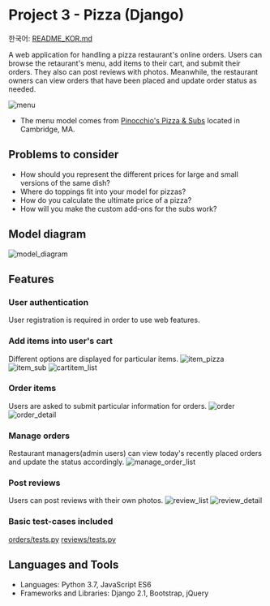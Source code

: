 # Project 3 - Pizza (Django)

한국어: [README_KOR.md](https://github.com/syntaxkim/project3-pizza/blob/master/README_KOR.md)

A web application for handling a pizza restaurant's online orders. Users can browse the retaurant's menu, add items to their cart, and submit their orders. They also can post reviews with photos. Meanwhile, the restaurant owners can view orders that have been placed and update order status as needed.

![menu](https://github.com/syntaxkim/project3-pizza/blob/master/screenshots/menu.png?raw=true)
* The menu model comes from [Pinocchio's Pizza & Subs](http://www.pinocchiospizza.net/menu.html) located in Cambridge, MA.


## Problems to consider
* How should you represent the different prices for large and small versions of the same dish?
* Where do toppings fit into your model for pizzas?
* How do you calculate the ultimate price of a pizza?
* How will you make the custom add-ons for the subs work?


## Model diagram
![model_diagram](https://github.com/syntaxkim/project3-pizza/blob/master/screenshots/model_diagram.png?raw=true)


## Features

### User authentication
User registration is required in order to use web features.


### Add items into user's cart
Different options are displayed for particular items.
![item_pizza](https://github.com/syntaxkim/project3-pizza/blob/master/screenshots/item_pizza.png?raw=true)
![item_sub](https://github.com/syntaxkim/project3-pizza/blob/master/screenshots/item_sub.png?raw=true)
![cartitem_list](https://github.com/syntaxkim/project3-pizza/blob/master/screenshots/cartitem_list.png?raw=true)


### Order items
Users are asked to submit particular information for orders.
![order](https://github.com/syntaxkim/project3-pizza/blob/master/screenshots/order.png?raw=true)
![order_detail](https://github.com/syntaxkim/project3-pizza/blob/master/screenshots/order_detail.png?raw=true)


### Manage orders
Restaurant managers(admin users) can view today's recently placed orders and update the status accordingly.
![manage_order_list](https://github.com/syntaxkim/project3-pizza/blob/master/screenshots/manage_order_list.png?raw=true)


### Post reviews
Users can post reviews with their own photos.
![review_list](https://github.com/syntaxkim/project3-pizza/blob/master/screenshots/review_list.png?raw=true)
![review_detail](https://github.com/syntaxkim/project3-pizza/blob/master/screenshots/review_detail.png?raw=true)


### Basic test-cases included
[orders/tests.py](https://github.com/syntaxkim/project3-pizza/blob/master/orders/tests.py)
[reviews/tests.py](https://github.com/syntaxkim/project3-pizza/blob/master/reviews/tests.py)


## Languages and Tools
* Languages: Python 3.7, JavaScript ES6
* Frameworks and Libraries: Django 2.1, Bootstrap, jQuery
